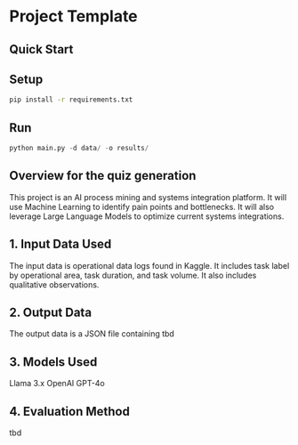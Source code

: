 # Project Template

## Quick Start

## Setup

```bash
pip install -r requirements.txt
```

## Run

```python
python main.py -d data/ -o results/
```

## Overview for the quiz generation

This project is an AI process mining and systems integration platform. It will use Machine Learning to identify pain points and bottlenecks. It will also leverage Large Language Models 
to optimize current systems integrations.

## 1. Input Data Used

The input data is operational data logs found in Kaggle. It includes task label by operational area, task duration, and task volume. It also includes qualitative observations.

## 2. Output Data

The output data is a JSON file containing tbd

## 3. Models Used

Llama 3.x
OpenAI GPT-4o

## 4. Evaluation Method

tbd
